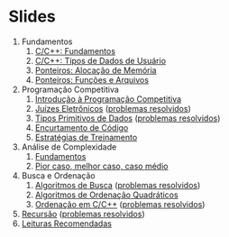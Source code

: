 Slides
======

1. Fundamentos
    1. [C/C++: Fundamentos](slides/RC-1/RC-1.pdf)
    1. [C/C++: Tipos de Dados de Usuário](slides/RC-2/RC-2.pdf)
    1. [Ponteiros: Alocação de Memória](slides/PT-1/PT-1.pdf)
    1. [Ponteiros: Funções e Arquivos](slides/PT-2/PT-2.pdf)
1. Programação Competitiva
    1. [Introdução à Programação Competitiva](slides/PI-1/PI-1.pdf)
    1. [Juízes Eletrônicos](slides/PI-2/PI-2.pdf) ([problemas resolvidos](problems/PI-2/PI-2.pdf))
    1. [Tipos Primitivos de Dados](slides/PI-3/PI-3.pdf) ([problemas resolvidos](problems/PI-3/PI-3.pdf))
    1. [Encurtamento de Código](slides/PI-4/PI-4.pdf)
    1. [Estratégias de Treinamento](slides/PI-5/PI-5.pdf)
1. Análise de Complexidade
    1. [Fundamentos](slides/AC-1/AC-1.pdf)
    1. [Pior caso, melhor caso, caso médio](slides/AC-2/AC-2.pdf)
1. Busca e Ordenação
    1. [Algoritmos de Busca](slides/BO-1/BO-1.pdf) ([problemas resolvidos](problems/BO-1/BO-1.pdf))
    1. [Algoritmos de Ordenação Quadráticos](slides/BO-2/BO-2.pdf)
    1. [Ordenação em C/C++](slides/BO-4/BO-4.pdf) ([problemas resolvidos](problems/BO-4/BO-4.pdf))
1. [Recursão](slides/RS-1/RS-1.pdf) ([problemas resolvidos](problems/RS-1/RS-1.pdf))
1. [Leituras Recomendadas](slides/BB-1/BB-1.pdf)
